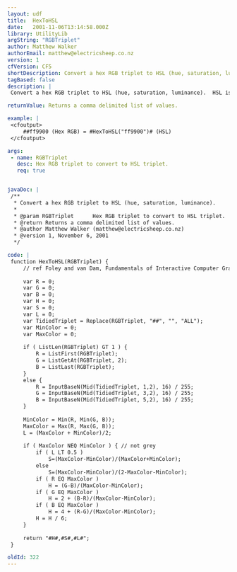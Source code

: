 ```yaml
---
layout: udf
title:  HexToHSL
date:   2001-11-06T13:14:58.000Z
library: UtilityLib
argString: "RGBTriplet"
author: Matthew Walker
authorEmail: matthew@electricsheep.co.nz
version: 1
cfVersion: CF5
shortDescription: Convert a hex RGB triplet to HSL (hue, saturation, luminance).
tagBased: false
description: |
 Convert a hex RGB triplet to HSL (hue, saturation, luminance).  HSL is another way of representing the color palette. It can be useful if you want to dynamically modify colors. For example if I have a graph with a series of bars, I can progressively change the shade of each bar by increasing L. I then need to convert the HSL value back to hex RGB.

returnValue: Returns a comma delimited list of values.

example: |
 <cfoutput>
     ##ff9900 (Hex RGB) = #HexToHSL("ff9900")# (HSL)
 </cfoutput>

args:
 - name: RGBTriplet
   desc: Hex RGB triplet to convert to HSL triplet.
   req: true


javaDoc: |
 /**
  * Convert a hex RGB triplet to HSL (hue, saturation, luminance).
  * 
  * @param RGBTriplet      Hex RGB triplet to convert to HSL triplet. 
  * @return Returns a comma delimited list of values. 
  * @author Matthew Walker (matthew@electricsheep.co.nz) 
  * @version 1, November 6, 2001 
  */

code: |
 function HexToHSL(RGBTriplet) {
     // ref Foley and van Dam, Fundamentals of Interactive Computer Graphics
     
     var R = 0;
     var G = 0;
     var B = 0;
     var H = 0;
     var S = 0;
     var L = 0;
     var TidiedTriplet = Replace(RGBTriplet, "##", "", "ALL");
     var MinColor = 0;
     var MaxColor = 0;
     
     if ( ListLen(RGBTriplet) GT 1 ) {
         R = ListFirst(RGBTriplet);
         G = ListGetAt(RGBTriplet, 2);
         B = ListLast(RGBTriplet);
     }
     else {
         R = InputBaseN(Mid(TidiedTriplet, 1,2), 16) / 255;
         G = InputBaseN(Mid(TidiedTriplet, 3,2), 16) / 255;
         B = InputBaseN(Mid(TidiedTriplet, 5,2), 16) / 255;
     }    
         
     MinColor = Min(R, Min(G, B));
     MaxColor = Max(R, Max(G, B));
     L = (MaxColor + MinColor)/2;
 
     if ( MaxColor NEQ MinColor ) { // not grey
         if ( L LT 0.5 )
             S=(MaxColor-MinColor)/(MaxColor+MinColor);
         else
             S=(MaxColor-MinColor)/(2-MaxColor-MinColor);
         if ( R EQ MaxColor )
             H = (G-B)/(MaxColor-MinColor);
         if ( G EQ MaxColor )
             H = 2 + (B-R)/(MaxColor-MinColor);
         if ( B EQ MaxColor )
             H = 4 + (R-G)/(MaxColor-MinColor);
         H = H / 6;    
     }
     
     return "#H#,#S#,#L#";
 }

oldId: 322
---
```


